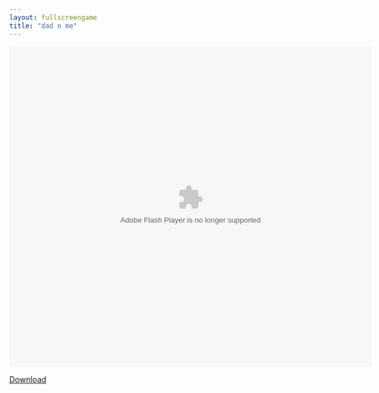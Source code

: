 ```yaml
---
layout: fullscreengame
title: "dad n me"
---
```


<object width="100" height="100">
    <embed src="dadnme.swf" flashvars="" base="" quality="high" allowscriptaccess="always" allowfullscreen="true" bgcolor="" wmode="window" width="650" height="575" type="application/x-shockwave-flash" pluginspage="http://www.macromedia.com/go/getflashplayer">
</object>

<br>

<a href="dadnme.swf" download class="btn btn-secondary">Download</a>
